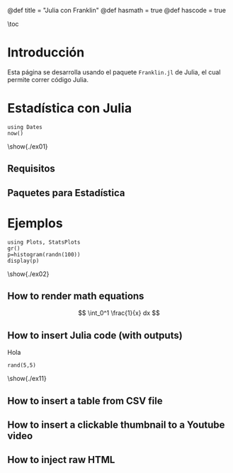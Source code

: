 @def title = "Julia con Franklin"
@def hasmath = true
@def hascode = true

\toc 
# Introducción

Esta página se desarrolla usando el paquete `Franklin.jl` de Julia, el cual permite correr código Julia.

# Estadística con Julia

```julia:./ex01
using Dates
now()
``` 
\show{./ex01}

## Requisitos


## Paquetes para Estadística



# Ejemplos

```julia:./ex02
using Plots, StatsPlots
gr()
p=histogram(randn(100))
display(p)
```
\show{./ex02}



## How to render math equations

$$ \int_0^1 \frac{1}{x} dx $$

## How to insert Julia code (with outputs)

Hola
```julia:./ex11
rand(5,5)
``` 

\show{./ex11}

## How to insert a table from CSV file



## How to insert a clickable thumbnail to a Youtube video

## How to inject raw HTML



<!-- # Franklin syntax sandbox

This page is meant as a sandbox for Franklin Syntax so that you can quickly practice or experience things.

## Sandbox

Write whatever you want here to practice Franklin Syntax:

```julia:./ex1
using LinearAlgebra, Random
Random.seed!(135)
a, b = randn(50), randn(50)
println(dot(a, b))
println(sum(ai * bi for (ai, bi) ∈ zip(a, b)))
```

\output{./ex1}

(yet another example that floating point arithmetics can be complicated).

$$ \forall x \in \R:\quad \scal{x, x} \ge 0 $$

\newcommand{\E}{\mathbb E}

Surely some people remember the ordering, but I always forget:

$$ \varphi(\E[X]) \le \E[\varphi(X)] $$

for $\varphi$ convex. -->
